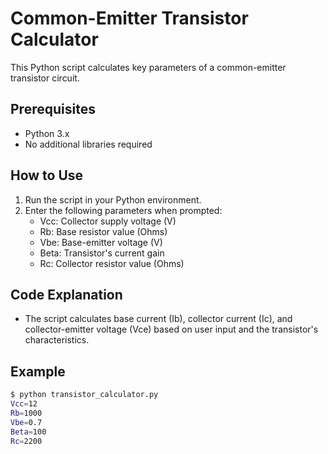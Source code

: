 # Common-Emitter Transistor Calculator

This Python script calculates key parameters of a common-emitter transistor circuit.

## Prerequisites

- Python 3.x
- No additional libraries required

## How to Use

1. Run the script in your Python environment.
2. Enter the following parameters when prompted:
   - Vcc: Collector supply voltage (V)
   - Rb: Base resistor value (Ohms)
   - Vbe: Base-emitter voltage (V)
   - Beta: Transistor's current gain
   - Rc: Collector resistor value (Ohms)

## Code Explanation

- The script calculates base current (Ib), collector current (Ic), and collector-emitter voltage (Vce) based on user input and the transistor's characteristics.

## Example

```bash
$ python transistor_calculator.py
Vcc=12
Rb=1000
Vbe=0.7
Beta=100
Rc=2200

